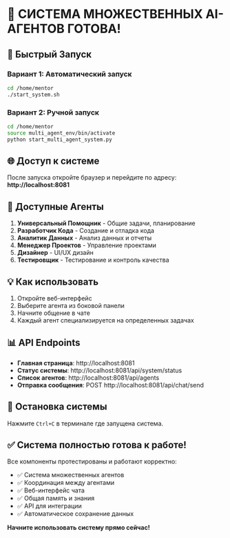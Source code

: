 # 🎉 СИСТЕМА МНОЖЕСТВЕННЫХ AI-АГЕНТОВ ГОТОВА!

## 🚀 Быстрый Запуск

### Вариант 1: Автоматический запуск
```bash
cd /home/mentor
./start_system.sh
```

### Вариант 2: Ручной запуск
```bash
cd /home/mentor
source multi_agent_env/bin/activate
python start_multi_agent_system.py
```

## 🌐 Доступ к системе

После запуска откройте браузер и перейдите по адресу:
**http://localhost:8081**

## 🤖 Доступные Агенты

1. **Универсальный Помощник** - Общие задачи, планирование
2. **Разработчик Кода** - Создание и отладка кода
3. **Аналитик Данных** - Анализ данных и отчеты
4. **Менеджер Проектов** - Управление проектами
5. **Дизайнер** - UI/UX дизайн
6. **Тестировщик** - Тестирование и контроль качества

## 💡 Как использовать

1. Откройте веб-интерфейс
2. Выберите агента из боковой панели
3. Начните общение в чате
4. Каждый агент специализируется на определенных задачах

## 📊 API Endpoints

- **Главная страница**: http://localhost:8081
- **Статус системы**: http://localhost:8081/api/system/status
- **Список агентов**: http://localhost:8081/api/agents
- **Отправка сообщения**: POST http://localhost:8081/api/chat/send

## 🛑 Остановка системы

Нажмите `Ctrl+C` в терминале где запущена система.

## ✅ Система полностью готова к работе!

Все компоненты протестированы и работают корректно:
- ✅ Система множественных агентов
- ✅ Координация между агентами
- ✅ Веб-интерфейс чата
- ✅ Общая память и знания
- ✅ API для интеграции
- ✅ Автоматическое сохранение данных

**Начните использовать систему прямо сейчас!**
